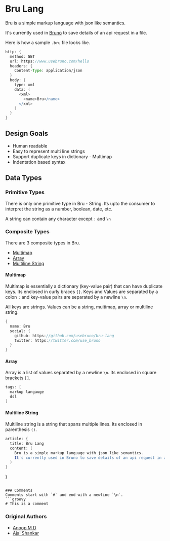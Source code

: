 # Bru Lang

Bru is a simple markup language with json like semantics.

It's currently used in [Bruno](https://www.usebruno.com) to save details of an api request in a file.

Here is how a sample `.bru` file looks like.
```groovy
http: {
  method: GET
  url: https://www.usebruno.com/hello
  headers: {
    Content-Type: application/json
  }
  body: {
    type: xml
    data: (
      <xml>
        <name>Bru</name>
      </xml>
    )
  }
}
```

## Design Goals
* Human readable
* Easy to represent multi line strings
* Support duplicate keys in dictionary - Multimap
* Indentation based syntax


## Data Types

### Primitive Types
There is only one primitive type in Bru - String.
Its upto the consumer to interpret the string as a number, boolean, date, etc.

A string can contain any character except `:` and `\n`

### Composite Types
There are 3 composite types in Bru.
* [Multimap](https://en.wikipedia.org/wiki/Multimap)
* [Array](https://en.wikipedia.org/wiki/Array_data_structure)
* [Multiline String](https://en.wikipedia.org/wiki/Here_document)

#### Multimap
Multimap is essentially a dictionary (key-value pair) that can have duplicate keys.
Its enclosed in curly braces `{}`.
Keys and Values are separated by a colon `:` and key-value pairs are separated by a newline `\n`.

All keys are strings. Values can be a string, multimap, array or multiline string.
```groovy
{
  name: Bru
  social: {
    github: https://github.com/usebruno/bru-lang
    twitter: https://twitter.com/use_bruno
  }
}
```

#### Array
Array is a list of values separated by a newline `\n`. Its enclosed in square brackets `[]`.
```groovy
tags: [
  markup langauge
  dsl
]
```

#### Multiline String
Multiline string is a string that spans multiple lines. Its enclosed in parenthesis `()`.
```groovy
article: {
  title: Bru Lang
  content: (
    Bru is a simple markup language with json like semantics.
    It's currently used in Bruno to save details of an api request in a file.
  )
}
```
}
```

### Comments
Comments start with `#` and end with a newline `\n`.
```groovy
# This is a comment
```

### Original Authors
* [Anoop M D](https://github.com/helloanoop)
* [Ajai Shankar](https://github.com/ajaishankar)